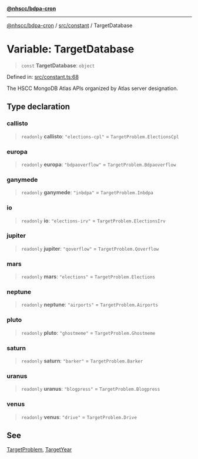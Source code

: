 [**@nhscc/bdpa-cron**](../../../README.md)

***

[@nhscc/bdpa-cron](../../../README.md) / [src/constant](../README.md) / TargetDatabase

# Variable: TargetDatabase

> `const` **TargetDatabase**: `object`

Defined in: [src/constant.ts:68](https://github.com/nhscc/bdpa-cron/blob/8ad58c8c8508bf539936ccdd28c6f77ce4493fea/src/constant.ts#L68)

The HSCC MongoDB Atlas APIs organized by Atlas server designation.

## Type declaration

### callisto

> `readonly` **callisto**: `"elections-cpl"` = `TargetProblem.ElectionsCpl`

### europa

> `readonly` **europa**: `"bdpaoverflow"` = `TargetProblem.Bdpaoverflow`

### ganymede

> `readonly` **ganymede**: `"inbdpa"` = `TargetProblem.Inbdpa`

### io

> `readonly` **io**: `"elections-irv"` = `TargetProblem.ElectionsIrv`

### jupiter

> `readonly` **jupiter**: `"qoverflow"` = `TargetProblem.Qoverflow`

### mars

> `readonly` **mars**: `"elections"` = `TargetProblem.Elections`

### neptune

> `readonly` **neptune**: `"airports"` = `TargetProblem.Airports`

### pluto

> `readonly` **pluto**: `"ghostmeme"` = `TargetProblem.Ghostmeme`

### saturn

> `readonly` **saturn**: `"barker"` = `TargetProblem.Barker`

### uranus

> `readonly` **uranus**: `"blogpress"` = `TargetProblem.Blogpress`

### venus

> `readonly` **venus**: `"drive"` = `TargetProblem.Drive`

## See

[TargetProblem](TargetProblem.md), [TargetYear](TargetYear.md)
